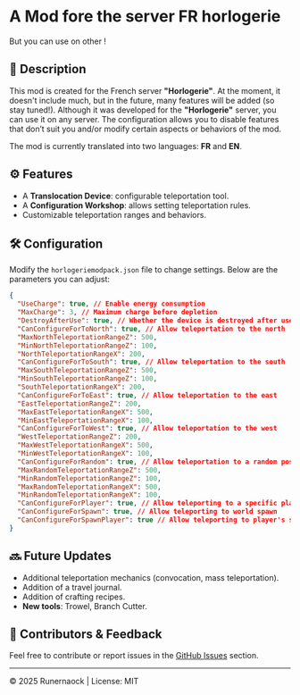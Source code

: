 # A Mod fore the server FR horlogerie
But you can use on other !

## 📌 Description
This mod is created for the French server **"Horlogerie"**. At the moment, it doesn't include much, but in the future, many features will be added (so stay tuned!).
Although it was developed for the **"Horlogerie"** server, you can use it on any server. The configuration allows you to disable features that don’t suit you and/or modify certain aspects or behaviors of the mod.

The mod is currently translated into two languages: **FR** and **EN**.


## ⚙️ Features
- A **Translocation Device**: configurable teleportation tool.
- A **Configuration Workshop**: allows setting teleportation rules.
- Customizable teleportation ranges and behaviors.

## 🛠️ Configuration
Modify the `horlogeriemodpack.json` file to change settings. Below are the parameters you can adjust:

```json
{
  "UseCharge": true, // Enable energy consumption
  "MaxCharge": 3, // Maximum charge before depletion
  "DestroyAfterUse": true, // Whether the device is destroyed after use
  "CanConfigureForToNorth": true, // Allow teleportation to the north
  "MaxNorthTeleportationRangeZ": 500,
  "MinNorthTeleportationRangeZ": 100,
  "NorthTeleportationRangeX": 200,
  "CanConfigureForToSouth": true, // Allow teleportation to the south
  "MaxSouthTeleportationRangeZ": 500,
  "MinSouthTeleportationRangeZ": 100,
  "SouthTeleportationRangeX": 200,
  "CanConfigureForToEast": true, // Allow teleportation to the east
  "EastTeleportationRangeZ": 200,
  "MaxEastTeleportationRangeX": 500,
  "MinEastTeleportationRangeX": 100,
  "CanConfigureForToWest": true, // Allow teleportation to the west
  "WestTeleportationRangeZ": 200,
  "MaxWestTeleportationRangeX": 500,
  "MinWestTeleportationRangeX": 100,
  "CanConfigureForRandom": true, // Allow teleportation to a random position around you
  "MaxRandomTeleportationRangeZ": 500,
  "MinRandomTeleportationRangeZ": 100,
  "MaxRandomTeleportationRangeX": 500,
  "MinRandomTeleportationRangeX": 100,
  "CanConfigureForPlayer": true, // Allow teleporting to a specific player
  "CanConfigureForSpawn": true, // Allow teleporting to world spawn
  "CanConfigureForSpawnPlayer": true // Allow teleporting to player's spawn
}
```

## 🔜 Future Updates
- Additional teleportation mechanics (convocation, mass teleportation).
- Addition of a travel journal.
- Addition of crafting recipes.
- **New tools**: Trowel, Branch Cutter.

## 🙌 Contributors & Feedback
Feel free to contribute or report issues in the [GitHub Issues](https://github.com/Runeranock/HorlogerieModPack/issues) section.

---
© 2025 Runernaock | License: MIT
